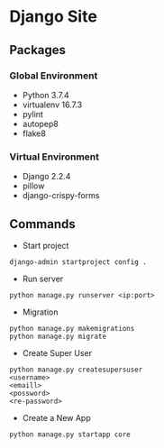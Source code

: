 # Django Site

## Packages

### Global Environment

- Python 3.7.4
- virtualenv 16.7.3
- pylint
- autopep8
- flake8

### Virtual Environment

- Django 2.2.4
- pillow
- django-crispy-forms

## Commands

- Start project

```shell
django-admin startproject config .
```

- Run server

```shell
python manage.py runserver <ip:port>
```

- Migration

```shell
python manage.py makemigrations
python manage.py migrate
```

- Create Super User

```shell
python manage.py createsupersuser
<username>
<emaill>
<possword>
<re-password>
```

- Create a New App

```shell
python manage.py startapp core
```
